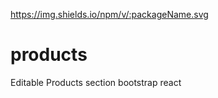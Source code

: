 
https://img.shields.io/npm/v/:packageName.svg
# products
Editable Products section bootstrap react
